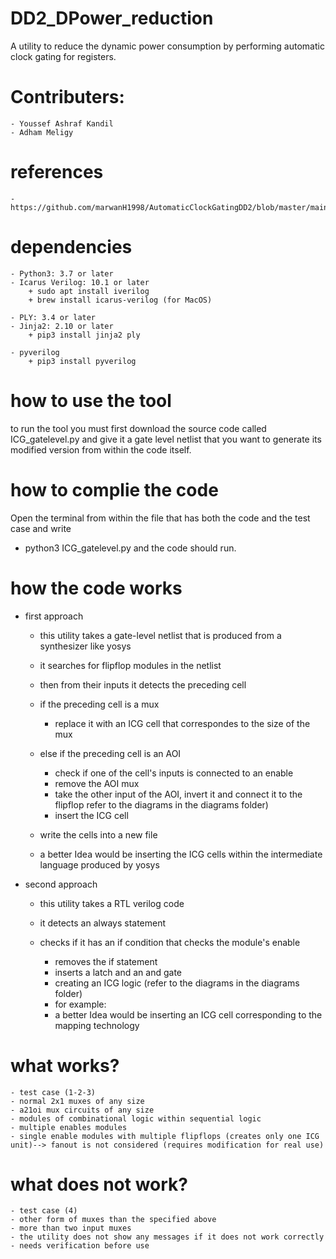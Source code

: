 
# DD2_DPower_reduction
A utility to reduce the dynamic power consumption by performing automatic clock gating for registers.

# Contributers:
    - Youssef Ashraf Kandil
    - Adham Meligy


# references
    -https://github.com/marwanH1998/AutomaticClockGatingDD2/blob/master/main.py
    

# dependencies
    - Python3: 3.7 or later
    - Icarus Verilog: 10.1 or later
        + sudo apt install iverilog
        + brew install icarus-verilog (for MacOS)

    - PLY: 3.4 or later
    - Jinja2: 2.10 or later
        + pip3 install jinja2 ply
        
    - pyverilog 
        + pip3 install pyverilog


# how to use the tool
to run the tool you must first download the source code called ICG_gatelevel.py and give it a gate level netlist that you want to generate its modified version from within the code itself. 


# how to complie the code 
Open the terminal from within the file that has both the code and the test case and write 
- python3 ICG_gatelevel.py 
and the code should run.

# how the code works 
- first approach 
    + this utility takes a gate-level netlist that is produced from a synthesizer like yosys
    + it searches for flipflop modules in the netlist 
    + then from their inputs it detects the preceding cell
    + if the preceding cell is a mux 
        - replace it with an ICG cell that correspondes to the size of the mux
    + else if the preceding cell is an AOI 
        - check if one of the cell's inputs is connected to an enable 
        - remove the AOI mux
        - take the other input of the AOI, invert it and connect it to the flipflop refer to the diagrams in the diagrams folder)
        - insert the ICG cell
    + write the cells into a new file

    + a better Idea would be inserting the ICG cells within the intermediate language produced by yosys

- second approach 
    + this utility takes a RTL verilog code
    + it detects an always statement
    + checks if it has an if condition that checks the module's enable
        - removes the if statement
        - inserts a latch and an and gate 
        - creating an ICG logic  (refer to the diagrams in the diagrams folder)
        - for example:
    
        <!--assign new_clk = (new_enable & clk);
                always @(clk or s) begin
                    if(~clk) new_enable <= s; 
                    else new_enable <= new_enable;
                 end
            always @(posedge new_clk) r <= x;-->

        + a better Idea would be inserting an ICG cell corresponding to the mapping technology



# what works?
    - test case (1-2-3)
    - normal 2x1 muxes of any size
    - a21oi mux circuits of any size
    - modules of combinational logic within sequential logic
    - multiple enables modules
    - single enable modules with multiple flipflops (creates only one ICG unit)--> fanout is not considered (requires modification for real use)

# what does not work?
    - test case (4)
    - other form of muxes than the specified above
    - more than two input muxes
    - the utility does not show any messages if it does not work correctly
    - needs verification before use 



